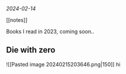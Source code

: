 *2024-02-14*

[[notes]]

Books I read in 2023, coming soon..
## Die with zero
![[Pasted image 20240215203646.png|150]]
hi